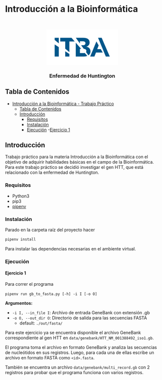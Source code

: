 # Introducción a la Bioinformática
<br />
<p align="center">
  <a href="https://github.com/R0L02796/BioInfo">
    <img src="assets/logo.png" alt="Logo" width="234" height="115">
  </a>
</p>

<h3 align="center">Enfermedad de Huntington</h3>

## Tabla de Contenidos

- [Introducción a la Bioinformática - Trabajo Práctico](#introducción-a-la-bioinformática)
  - [Tabla de Contenidos](#tabla-de-contenidos)
  - [Introducción](#introduccion)
    - [Requisitos](#requisitos)
    - [Instalación](#instalación)
    - [Ejecución](#ejecución)
      -[Ejercicio 1](#ejercicio-1)

## Introducción

Trabajo práctico para la materia Introducción a la Bioinformática con el
objetivo de adquirir habilidades básicas en el campo de la Bioinformática. Para
este trabajo práctico se decidió investigar el gen HTT, que está relacionado
con la enfermedad de Huntington.

### Requisitos

- Python3
- pip3
- [pipenv](https://pypi.org/project/pipenv/)

### Instalación

Parado en la carpeta raíz del proyecto hacer

```sh
pipenv install
```

Para instalar las dependencias necesarias en el ambiente virtual.

### Ejecución

#### Ejercicio 1

Para correr el programa

`pipenv run gb_to_fasta.py [-h] -i I [-o O]`

**Argumentos:**

- `-i I, --in_file I`: Archivo de entrada GeneBank con extensión .gb
- `-o O, --out_dir O`: Directorio de salida para las secuencias FASTA
    - default: `./out/fasta/`

Para este ejercicio ya se encuentra disponible el archivo GeneBank
correspondiente al gen HTT en `data/genebank/HTT_NM_001388492_iso1.gb`.

El programa toma el archivo en formato GeneBank y analiza las secuencias de
nucleótidos en sus registros. Luego, para cada una de ellas escribe un
archivo en formato FASTA como `<id>.fasta`.

También se encuentra un archivo `data/genebank/multi_record.gb` con 2 registros
para probar que el programa funciona con varios registros.


